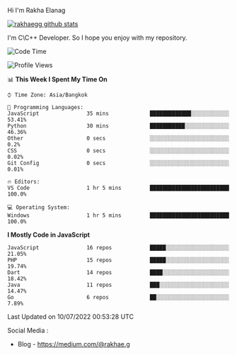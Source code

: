 Hi I'm Rakha Elanag


[![rakhaegg github stats](https://github-readme-stats.vercel.app/api?username=rakhaegg)](https://github.com/rakhaegg/rakhaegg)

I'm C\C++ Developer. So I hope you enjoy with my repository. 



<!--START_SECTION:waka-->
![Code Time](http://img.shields.io/badge/Code%20Time-0%20secs-blue)

![Profile Views](http://img.shields.io/badge/Profile%20Views-0-blue)

📊 **This Week I Spent My Time On** 

```text
⌚︎ Time Zone: Asia/Bangkok

💬 Programming Languages: 
JavaScript               35 mins             █████████████░░░░░░░░░░░░   53.41% 
Python                   30 mins             ███████████░░░░░░░░░░░░░░   46.36% 
Other                    0 secs              ░░░░░░░░░░░░░░░░░░░░░░░░░   0.2% 
CSS                      0 secs              ░░░░░░░░░░░░░░░░░░░░░░░░░   0.02% 
Git Config               0 secs              ░░░░░░░░░░░░░░░░░░░░░░░░░   0.01%

🔥 Editors: 
VS Code                  1 hr 5 mins         █████████████████████████   100.0%

💻 Operating System: 
Windows                  1 hr 5 mins         █████████████████████████   100.0%

```

**I Mostly Code in JavaScript** 

```text
JavaScript               16 repos            █████░░░░░░░░░░░░░░░░░░░░   21.05% 
PHP                      15 repos            █████░░░░░░░░░░░░░░░░░░░░   19.74% 
Dart                     14 repos            ████░░░░░░░░░░░░░░░░░░░░░   18.42% 
Java                     11 repos            ███░░░░░░░░░░░░░░░░░░░░░░   14.47% 
Go                       6 repos             ██░░░░░░░░░░░░░░░░░░░░░░░   7.89%

```



 Last Updated on 10/07/2022 00:53:28 UTC
<!--END_SECTION:waka-->

Social Media : 
- Blog - https://medium.com/@rakhae.g
